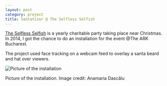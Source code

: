 ```yaml
---
layout: post
category: project
title: Santatizer @ The Selfless Selfish
---
```


[The Selfless Selfish](https://www.facebook.com/theSelflessSelfish/) is a yearly charitable party taking place near Christmas. In 2014, I got the chance to do an installation for the event @The ARK Bucharest.

The project used face tracking on a webcam feed to overlay a santa beard and hat over viewers.

![Picture of the installation](/assets/img/santa.png)
<div class="caption">Picture of the installation. Image credit: Anamaria Dascălu</div>